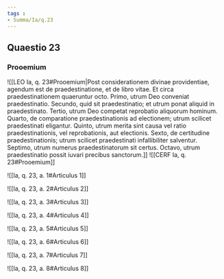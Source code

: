 ```yaml
---
tags : 
- Summa/Ia/q.23
---
```


## Quaestio 23

### Prooemium

![[LEO Ia, q. 23#Prooemium|Post considerationem divinae providentiae, agendum est de praedestinatione, et de libro vitae. Et circa praedestinationem quaeruntur octo. Primo, utrum Deo conveniat praedestinatio. Secundo, quid sit praedestinatio; et utrum ponat aliquid in praedestinato. Tertio, utrum Deo competat reprobatio aliquorum hominum. Quarto, de comparatione praedestinationis ad electionem; utrum scilicet praedestinati eligantur. Quinto, utrum merita sint causa vel ratio praedestinationis, vel reprobationis, aut electionis. Sexto, de certitudine praedestinationis; utrum scilicet praedestinati infallibiliter salventur. Septimo, utrum numerus praedestinatorum sit certus. Octavo, utrum praedestinatio possit iuvari precibus sanctorum.]]
![[CERF Ia, q. 23#Prooemium]]

![[Ia, q. 23, a. 1#Articulus 1]]

![[Ia, q. 23, a. 2#Articulus 2]]

![[Ia, q. 23, a. 3#Articulus 3]]

![[Ia, q. 23, a. 4#Articulus 4]]

![[Ia, q. 23, a. 5#Articulus 5]]

![[Ia, q. 23, a. 6#Articulus 6]]

![[Ia, q. 23, a. 7#Articulus 7]]

![[Ia, q. 23, a. 8#Articulus 8]]

